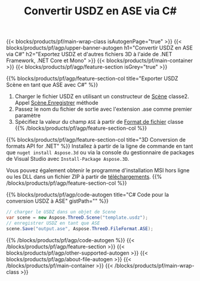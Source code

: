 ﻿---
title: Convertir USDZ en ASE via C# 
description: Convertissez USDZ et d'autres fichiers 3D à l'aide de .NET API
url: /fr/net/conversion/usdz-to-ase/
family: 3d
platformtag: net
feature: conversion
informat: USDZ
outformat: ASE
otherformats: PDF 3MF GLTF DRC DXF OBJ FBX DAE 
---
{{< blocks/products/pf/main-wrap-class isAutogenPage="true" >}}
{{< blocks/products/pf/agp/upper-banner-autogen h1="Convertir USDZ en ASE via C#" h2="Exportez USDZ et d\'autres fichiers 3D à l\'aide de .NET Framework, .NET Core et Mono" >}}
{{< blocks/products/pf/main-container >}}
{{< blocks/products/pf/agp/feature-section isGrey="true" >}}

{{% blocks/products/pf/agp/feature-section-col title="Exporter USDZ Scène en tant que ASE avec C#" %}}
1. Charger le fichier USDZ en utilisant un constructeur de [Scène](https://apireference.aspose.com/3d/net/aspose.threed/scene) classe2. Appel [Scène.Enregistrer](https://apireference.aspose.com/3d/net/aspose.threed/scene/methods/save/index) méthode
3. Passez le nom du fichier de sortie avec l'extension .ase comme premier paramètre
4. Spécifiez la valeur du champ `ASE` à partir de [Format de fichier](https://apireference.aspose.com/3d/net/aspose.threed/fileformat/fields/index) classe
{{% /blocks/products/pf/agp/feature-section-col %}}

{{% blocks/products/pf/agp/feature-section-col title="3D Conversion de formats API for .NET" %}}
Installez à partir de la ligne de commande en tant que ```nuget install Aspose.3d``` ou via la console du gestionnaire de packages de Visual Studio avec ```Install-Package Aspose.3D```.

Vous pouvez également obtenir le programme d'installation MSI hors ligne ou les DLL dans un fichier ZIP à partir de [téléchargements](https://releases.aspose.com/3d/net).
{{% /blocks/products/pf/agp/feature-section-col %}}

{{% blocks/products/pf/agp/code-autogen title="C# Code pour la conversion USDZ à ASE" gistPath="" %}}
```cs
// charger le USDZ dans un objet de Scene 
var scene = new Aspose.ThreeD.Scene("template.usdz");
// enregistrer USDZ en tant que ASE 
scene.Save("output.ase", Aspose.ThreeD.FileFormat.ASE);

```
{{% /blocks/products/pf/agp/code-autogen %}}
{{< /blocks/products/pf/agp/feature-section >}}
{{< blocks/products/pf/agp/other-supported-autogen >}}
{{< blocks/products/pf/agp/about-file-autogen >}}
{{< /blocks/products/pf/main-container >}}
{{< /blocks/products/pf/main-wrap-class >}}